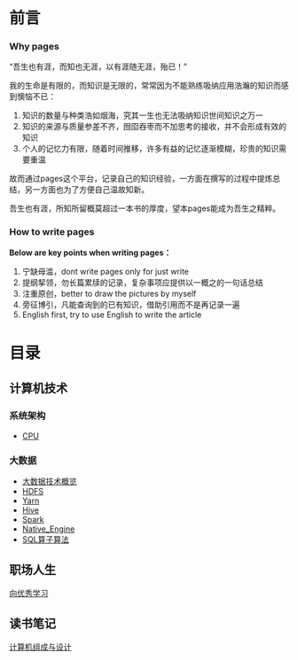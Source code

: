 
# 前言

### Why pages
“吾生也有涯，而知也无涯，以有涯随无涯，殆已！”

我的生命是有限的，而知识是无限的，常常因为不能熟练吸纳应用浩瀚的知识而感到懊恼不已：
1. 知识的数量与种类浩如烟海，究其一生也无法吸纳知识世间知识之万一
2. 知识的来源与质量参差不齐，囫囵吞枣而不加思考的接收，并不会形成有效的知识
3. 个人的记忆力有限，随着时间推移，许多有益的记忆逐渐模糊，珍贵的知识需要重温

故而通过pages这个平台，记录自己的知识经验，一方面在撰写的过程中提炼总结，另一方面也为了方便自己温故知新。

吾生也有涯，所知所留概莫超过一本书的厚度，望本pages能成为吾生之精粹。


### How to write pages
**Below are key points when writing pages：**
1. 宁缺毋滥，dont write pages only for just write
2. 提纲挈领，勿长篇累牍的记录，复杂事项应提供以一概之的一句话总结
3. 注重原创，better to draw the pictures by myself
4. 旁征博引，凡能查询到的已有知识，借助引用而不是再记录一遍
5. English first, try to use  English to write the article

# 目录
## 计算机技术
### 系统架构
- [CPU](计算机技术/系统架构/CPU.md)
### 大数据
- [大数据技术概览](计算机技术/大数据/大数据技术概览.md)
- [HDFS](计算机技术/大数据/HDFS.md)
- [Yarn](计算机技术/大数据/Yarn.md)
- [Hive](计算机技术/大数据/Hive.md)
- [Spark](计算机技术/大数据/Spark.md)
- [Native_Engine](计算机技术/大数据/Native_Engine.md)
- [SQL算子算法](计算机技术/大数据/SQL算子算法.md)
## 职场人生
[向优秀学习](./职场人生/向优秀学习.md)
## 读书笔记
[计算机组成与设计](读书笔记/书籍/计算机组成与设计.md)
